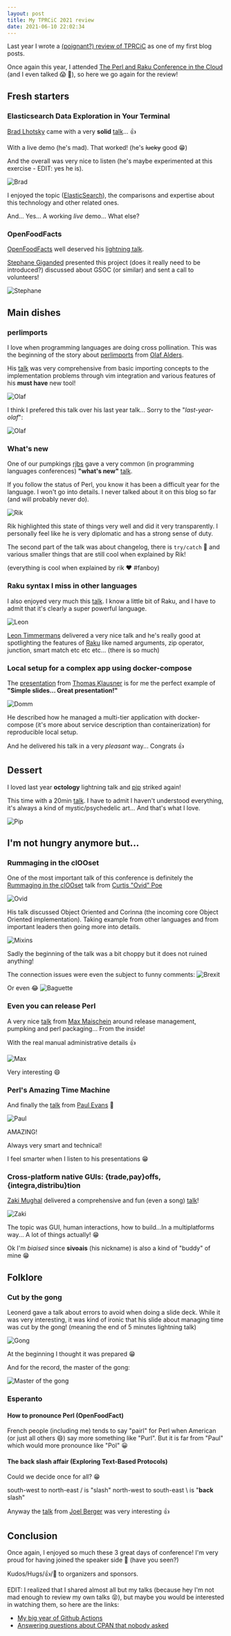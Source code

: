 ```yaml
---
layout: post
title: My TPRCiC 2021 review
date: 2021-06-10 22:02:34
---
```

Last year I wrote a [(poignant?) review of TPRCiC](https://dev.to/thibaultduponchelle/my-tprcic-2020-review-1187) as one of my first blog posts.

Once again this year, I attended [The Perl and Raku Conference in the Cloud](https://perlconference.us/tprc-2021-cloud/) (and I even talked :scream: :speak_no_evil:), so here we go again for the review!

## Fresh starters
### Elasticsearch Data Exploration in Your Terminal 
[Brad Lhotsky](https://github.com/reyjrar) came with a very **solid** [talk](https://youtu.be/cexwpN3N2j0)... :+1:

With a live demo (he's mad). That worked! (he's ~~lucky~~ good :grin:) 

And the overall was very nice to listen (he's maybe experimented at this exercise - EDIT: yes he is).

![Brad](images/1lfos8wi3z01nl4wqav9.png)

I enjoyed the topic ([ElasticSearch](https://www.elastic.co/elasticsearch/)), the comparisons and expertise about this technology and other related ones.

And... Yes... A working *live* demo... What else?

### OpenFoodFacts
[OpenFoodFacts](https://fr.openfoodfacts.org/) well deserved his [lightning talk](https://youtu.be/imugl2dSdnU). 

[Stephane Giganded](https://github.com/stephanegigandet) presented this project (does it really need to be introduced?) discussed about GSOC (or similar) and sent a call to volunteers!

![Stephane](images/m3qhk2gr3zinrj7qc1hq.png)

## Main dishes
### perlimports
I love when programming languages are doing cross pollination. This was the beginning of the story about [perlimports](https://metacpan.org/dist/App-perlimports/view/script/perlimports) from [Olaf Alders](https://www.olafalders.com/).

His [talk](https://youtu.be/fKqxdTbGxYY) was very comprehensive from basic importing concepts to the implementation problems through vim integration and various features of his **must have** new tool!

![Olaf](images/lmsbs0yhrqcktgjagtw7.png)

I think I prefered this talk over his last year talk... Sorry to the "*last-year-olaf*":

![Olaf](images/od7g3asdrzxe93s8svy1.jpeg)

### What's new
One of our pumpkings [rjbs](https://github.com/rjbs) gave a very common (in programming languages conferences) **"what's new"** [talk](https://youtu.be/FlGpiS39NMY).

If you follow the status of Perl, you know it has been a difficult year for the language. I won't go into details. I never talked about it on this blog so far (and will probably never do). 

![Rik](images/l5mbgi22ht9op4ek54q1.png)

Rik highlighted this state of things very well and did it very transparently. I personally feel like he is very diplomatic and has a strong sense of duty.

The second part of the talk was about changelog, there is `try/catch` :tada: and various smaller things that are still cool when explained by Rik!

(everything is cool when explained by rik :heart: #fanboy)

### Raku syntax I miss in other languages
I also enjoyed very much this [talk](https://youtu.be/elalwvfmYgk). I know a little bit of Raku, and I have to admit that it's clearly a super powerful language.

![Leon](images/k93l3k6hydmyn87p0yrn.png)

[Leon Timmermans](https://github.com/Leont) delivered a very nice talk and he's really good at spotlighting the features of [Raku](https://www.raku.org/) like named arguments, zip operator, junction, smart match etc etc etc... (there is so much)

### Local setup for a complex app using docker-compose 
The [presentation](https://youtu.be/ARpLPQWblAM) from [Thomas Klausner](https://github.com/domm) is for me the perfect example of **"Simple slides... Great presentation!"**

![Domm](images/61t9c8055hpewzzylbgq.png)

He described how he managed a multi-tier application with docker-compose (it's more about service description than containerization) for reproducible local setup.

And he delivered his talk in a very *pleasant* way... Congrats :+1:

## Dessert
I loved last year **octology** lightning talk and [pip](https://github.com/pip) striked again!

This time with a 20min [talk](https://youtu.be/FgS6IXq-xVE). I have to admit I haven't understood everything, it's always a kind of mystic/psychedelic art... And that's what I love.

![Pip](images/t2zmbzxm0m4sh8iecogn.png)

## I'm not hungry anymore but...

### Rummaging in the clOOset
One of the most important talk of this conference is definitely the [Rummaging in the clOOset](https://youtu.be/FO5ift28RyE) talk from [Curtis "Ovid" Poe](https://ovid.github.io/)

![Ovid](images/vwby0ph9kzkae8h8b0w6.png)

His talk discussed Object Oriented and Corinna (the incoming core Object Oriented implementation). Taking example from other languages and from important leaders then going more into details.

![Mixins](images/7rdramy3zyn5vbnu9ver.png)

Sadly the beginning of the talk was a bit choppy but it does not ruined anything!

The connection issues were even the subject to funny comments:
![Brexit](images/69f6vt5fhxpi9g7bglg1.png)

Or even :joy:
![Baguette](images/q6m7skcsl0dgjm3hzh5e.png)

### Even you can release Perl
A very nice [talk](https://youtu.be/LaNZu1aBEzE) from [Max Maischein](https://github.com/Corion) around release management, pumpking and perl packaging... From the inside! 

With the real manual administrative details :+1:

![Max](images/ej14v4y31sxd9omeqwme.png)

Very interesting :smile:

### Perl's Amazing Time Machine
And finally the [talk](https://youtu.be/Kc_bP73xNyM) from [Paul Evans](http://leonerds-code.blogspot.com/) :tada:

![Paul](images/joz73lgtbte8a1ji9q4m.png)

AMAZING!

Always very smart and technical!

I feel smarter when I listen to his presentations :grin:

### Cross-platform native GUIs: {trade,pay}offs, {integra,distribu}tion

[Zaki Mughal](https://github.com/zmughal) delivered a comprehensive and fun (even a song) [talk](https://youtu.be/En49kYRDbsg)!

![Zaki](images/4f9z575mowzca7v8kvrm.png)

The topic was GUI, human interactions, how to build...In a multiplatforms way... A lot of things actually! :grin:

Ok I'm *biaised* since **sivoais** (his nickname) is also a kind of "buddy" of mine :grin:

## Folklore
### Cut by the gong
Leonerd gave a talk about errors to avoid when doing a slide deck. While it was very interesting, it was kind of ironic that his slide about managing time was cut by the gong! (meaning the end of 5 minutes lightning talk)

![Gong](images/imvao0y21lux0tfwyfu9.png)

At the beginning I thought it was prepared :grin:

And for the record, the master of the gong:

![Master of the gong](images/zsfac5wwps4rk6fkkmji.png)

### Esperanto 
#### How to pronounce Perl (OpenFoodFact)
French people (including me) tends to say "pairl" for Perl when American (or just all others :smile:) say more something like "Purl". But it is far from "Paul" which would more pronounce like "Pol" :grinning:

#### The **back** slash affair (Exploring Text-Based Protocols)
Could we decide once for all? :grin: 

south-west to north-east / is "slash"
north-west to south-east \ is "**back** slash"

Anyway the [talk](https://youtu.be/8fjYawHyNZY) from [Joel Berger](http://jberger.github.io/) was very interesting :+1:

## Conclusion
Once again, I enjoyed so much these 3 great days of conference!
I'm very proud for having joined the speaker side :muscle: (have you seen?)

Kudos/Hugs/:+1:/:muscle: to organizers and sponsors.

EDIT: I realized that I shared almost all but my talks (because hey I'm not mad enough to review my own talks :stuck_out_tongue_closed_eyes:), but maybe you would be interested in watching them, so here are the links: 
- [My big year of Github Actions ](https://youtu.be/LacGq8NB9Y4) 
- [Answering questions about CPAN that nobody asked](https://youtu.be/zFJcVtiwCh4)